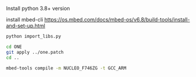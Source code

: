 Install python 3.8+ version

install mbed-cli https://os.mbed.com/docs/mbed-os/v6.8/build-tools/install-and-set-up.html

```bash
python import_libs.py
```
```bash
cd ONE
git apply ../one.patch
cd ..
```
```bash
mbed-tools compile -m NUCLEO_F746ZG -t GCC_ARM
```
